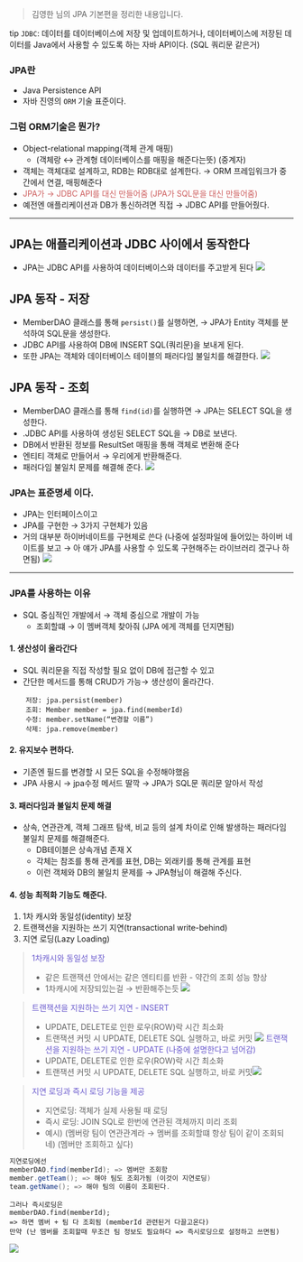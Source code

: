 > 김영한 님의 JPA 기본편을 정리한 내용입니다.

tip
`JDBC`:  데이터를 데이터베이스에 저장 및 업데이트하거나, 데이터베이스에 저장된 데이터를 Java에서 사용할 수 있도록 하는 자바 API이다. 
(SQL 쿼리문 같은거)

### JPA란
- Java Persistence API
- 자바 진영의 `ORM` 기술 표준이다.

### 그럼 ORM기술은 뭔가?
- Object-relational mapping(객체 관계 매핑)
    - (객체랑 ↔ 관계형 데이터베이스를 매핑을 해준다는뜻) (중계자)
- 객체는 객체대로 설계하고, RDB는 RDB대로 설계한다. → ORM 프레임워크가 중간에서 연결, 매핑해준다
- <span style="color:indianred">JPA가 →  JDBC API를 대신 만들어줌 (JPA가 SQL문을 대신 만들어줌)</span>
- 예전엔 애플리케이션과 DB가 통신하려면 직접 → JDBC API를 만들어줬다.
----


## JPA는 애플리케이션과 JDBC 사이에서 동작한다
- JPA는 JDBC API를 사용하여 데이터베이스와  데이터를 주고받게 된다
![](https://velog.velcdn.com/images/siontext/post/8b69b2ea-0c35-4793-b9b4-cbf24be1b9c0/image.png)


## JPA 동작 - 저장
- MemberDAO 클래스를 통해 `persist()`를 실행하면,
→ JPA가 Entity 객체를 분석하여 SQL문을 생성한다.
- JDBC API를 사용하여 DB에 INSERT SQL(쿼리문)을 보내게 된다.
- 또한 JPA는 객체와 데이터베이스 테이블의 패러다임 불일치를 해결한다.
![](https://velog.velcdn.com/images/siontext/post/be3810a5-748c-43f3-941c-e216d6566a3d/image.png)



## JPA 동작 - 조회
- MemberDAO 클래스를 통해 `find(id)`를 실행하면 → JPA는 SELECT SQL을 생성한다.
- .JDBC API를 사용하여 생성된 SELECT SQL을 → DB로 보낸다.
- DB에서 반환된 정보를 ResultSet 매핑을 통해 객체로 변환해 준다
- 엔티티 객체로 만들어서 → 우리에게 반환해준다.
- 패러다임 불일치 문제를 해결해 준다.
![](https://velog.velcdn.com/images/siontext/post/eb182fc7-21e8-49cf-afa9-8057e3971a9c/image.png)




### JPA는 표준명세 이다.
- JPA는 인터페이스이고
- JPA를 구현한 → 3가지 구현체가 있음
- 거의 대부분 하이버네이트를 구현체로 쓴다 
(나중에 설정파일에 들어있는 하이버 네이트를 보고 → 아 얘가 JPA를 사용할 수 있도록 구현해주는 라이브러리 겠구나 하면됨)
![](https://velog.velcdn.com/images/siontext/post/18d1ab06-77b0-46d5-b85b-bed0cce762bb/image.png)

-----------

### JPA를 사용하는 이유
- SQL 중심적인 개발에서 → 객체 중심으로 개발이 가능
    - 조회할떄 → 이 멤버객체 찾아줘 (JPA 에게 객체를 던지면됨)
    

#### 1. 생산성이 올라간다
- SQL 쿼리문을 직접 작성할 필요 없이 DB에 접근할 수 있고
- 간단한 메서드를 통해 CRUD가 가능→ 생산성이 올라간다.
```
	저장: jpa.persist(member) 
	조회: Member member = jpa.find(memberId)
	수정: member.setName(“변경할 이름”)
	삭제: jpa.remove(member)
```

#### 2. 유지보수 편하다.
- 기존엔 필드를 변경할 시 모든 SQL을 수정해야했음
- JPA 사용시 → jpa수정 메서드 딸깍 → JPA가 SQL문 쿼리문 알아서 작성

#### 3. 패러다임과 불일치 문제 해결
- 상속, 연관관계, 객체 그래프 탐색, 비교 등의 설계 차이로 인해 발생하는 패러다임 불일치 문제를 해결해준다.
    - DB테이블은 상속개념 존재 X
    - 각체는 참조를 통해 관계를 표현, DB는 외래키를 통해 관계를 표현
    - 이런 객체와 DB의 불일치 문제를 → JPA형님이 해결해 주신다.

#### 4. 성능 최적화 기능도 해준다.
1. 1차 캐시와 동일성(identity) 보장
2. 트랜잭션을 지원하는 쓰기 지연(transactional write-behind)
3. 지연 로딩(Lazy Loading)

><span style="color:slateblue">1차캐시와 동일성 보장
>- 같은 트랜잭션 안에서는 같은 엔티티를 반환 - 약간의 조회 성능 향상
>- 1차캐시에 저장되있는걸 → 반환해주는듯
>![](https://velog.velcdn.com/images/siontext/post/e5c538e9-2689-4f50-8aac-d2f301224bf1/image.png)

  ><span style="color:slateblue">트랜잭션을 지원하는 쓰기 지연 - INSERT 
>- UPDATE, DELETE로 인한 로우(ROW)락 시간 최소화
>- 트랜잭션 커밋 시 UPDATE, DELETE SQL 실행하고, 바로 커밋
>  ![](https://velog.velcdn.com/images/siontext/post/223e20e9-7178-47e8-88b1-d0a4edf36b8e/image.png)
><span style="color:slateblue">트랜잭션을 지원하는 쓰기 지연 - UPDATE (나중에 설명한다고 넘어감)
>- UPDATE, DELETE로 인한 로우(ROW)락 시간 최소화
>- 트랜잭션 커밋 시 UPDATE, DELETE SQL 실행하고, 바로 커밋![](https://velog.velcdn.com/images/siontext/post/ba244b91-16ae-48d3-8027-d2eb465c01aa/image.png)

  ><span style="color:slateblue">지연 로딩과 즉시 로딩 기능을 제공
>- 지연로딩: 객체가 실제 사용될 때 로딩
>- 즉시 로딩: JOIN SQL로 한번에 연관된 객체까지 미리 조회
>- 예시) (멤버랑 팀이 연관관계라 → 멤버를 조회할떄 항상 팀이 같이 조회되네) (멤버만 조회하고 싶다)
  ```java
지연로딩에선 
memberDAO.find(memberId); => 멤버만 조회함
member.getTeam(); => 해야 팀도 조회가됨 (이것이 지연로딩)
team.getName(); => 해야 팀의 이름이 조회된다.
  ```
  ```
그러나 즉시로딩은
memberDAO.find(memberId); 
=> 하면 멤버 + 팀 다 조회됨 (memberId 관련된거 다끌고온다)
만약 (난 멤버를 조회할때 무조건 팀 정보도 필요하다 => 즉시로딩으로 설정하고 쓰면됨)
```
  
  ![](https://velog.velcdn.com/images/siontext/post/767f5106-0d29-4b7a-a039-836a23c405f2/image.png)


